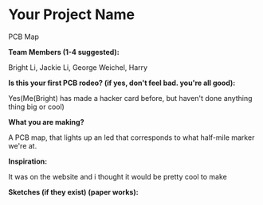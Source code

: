 # Your Project Name

PCB Map

**Team Members (1-4 suggested):**

Bright Li, Jackie Li, George Weichel, Harry 

**Is this your first PCB rodeo? (if yes, don't feel bad. you're all good):**

Yes(Me(Bright) has made a hacker card before, but haven't done anything thing big or cool)

**What you are making?**

A PCB map, that lights up an led that corresponds to what half-mile marker we're at. 

**Inspiration:**

It was on the website and i thought it would be pretty cool to make

**Sketches (if they exist) (paper works):**
